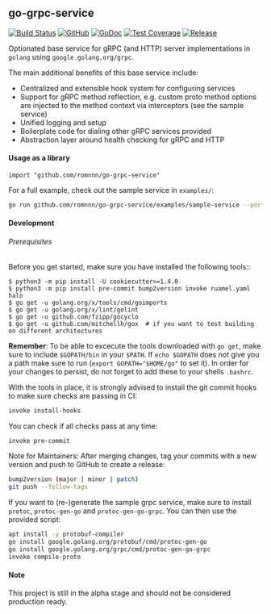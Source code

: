 ## go-grpc-service

[![Build Status](https://travis-ci.com/romnnn/go-grpc-service.svg?branch=master)](https://travis-ci.com/romnnn/go-grpc-service)
[![GitHub](https://img.shields.io/github/license/romnnn/go-grpc-service)](https://github.com/romnnn/go-grpc-service)
[![GoDoc](https://godoc.org/github.com/romnnn/go-grpc-service?status.svg)](https://godoc.org/github.com/romnnn/go-grpc-service)  [![Test Coverage](https://codecov.io/gh/romnnn/go-grpc-service/branch/master/graph/badge.svg)](https://codecov.io/gh/romnnn/go-grpc-service)
[![Release](https://img.shields.io/github/release/romnnn/go-grpc-service)](https://github.com/romnnn/go-grpc-service/releases/latest)

Optionated base service for gRPC (and HTTP) server implementations in `golang` using `google.golang.org/grpc`.

The main additional benefits of this base service include:

- Centralized and extensible hook system for configuring services
- Support for gRPC method reflection, e.g. custom proto method options are injected to the method context via interceptors (see the sample service)
- Unified logging and setup
- Boilerplate code for dialing other gRPC services provided
- Abstraction layer around health checking for gRPC and HTTP



#### Usage as a library

```golang
import "github.com/romnnn/go-grpc-service"
```

For a full example, check out the sample service in `examples/`:

```bash
go run github.com/romnnn/go-grpc-service/examples/sample-service --port 8080
```


#### Development

######  Prerequisites

Before you get started, make sure you have installed the following tools::

    $ python3 -m pip install -U cookiecutter>=1.4.0
    $ python3 -m pip install pre-commit bump2version invoke ruamel.yaml halo
    $ go get -u golang.org/x/tools/cmd/goimports
    $ go get -u golang.org/x/lint/golint
    $ go get -u github.com/fzipp/gocyclo
    $ go get -u github.com/mitchellh/gox  # if you want to test building on different architectures

**Remember**: To be able to excecute the tools downloaded with `go get`, 
make sure to include `$GOPATH/bin` in your `$PATH`.
If `echo $GOPATH` does not give you a path make sure to run
(`export GOPATH="$HOME/go"` to set it). In order for your changes to persist, 
do not forget to add these to your shells `.bashrc`.

With the tools in place, it is strongly advised to install the git commit hooks to make sure checks are passing in CI:
```bash
invoke install-hooks
```

You can check if all checks pass at any time:
```bash
invoke pre-commit
```

Note for Maintainers: After merging changes, tag your commits with a new version and push to GitHub to create a release:
```bash
bump2version (major | minor | patch)
git push --follow-tags
```

If you want to (re-)generate the sample grpc service, make sure to install `protoc`, `protoc-gen-go` and `protoc-gen-go-grpc`.
You can then use the provided script:
```bash
apt install -y protobuf-compiler
go install google.golang.org/protobuf/cmd/protoc-gen-go
go install google.golang.org/grpc/cmd/protoc-gen-go-grpc
invoke compile-proto
```

#### Note

This project is still in the alpha stage and should not be considered production ready.
